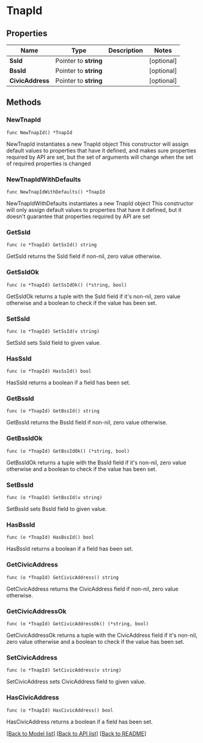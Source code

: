 # TnapId

## Properties

Name | Type | Description | Notes
------------ | ------------- | ------------- | -------------
**SsId** | Pointer to **string** |  | [optional] 
**BssId** | Pointer to **string** |  | [optional] 
**CivicAddress** | Pointer to **string** |  | [optional] 

## Methods

### NewTnapId

`func NewTnapId() *TnapId`

NewTnapId instantiates a new TnapId object
This constructor will assign default values to properties that have it defined,
and makes sure properties required by API are set, but the set of arguments
will change when the set of required properties is changed

### NewTnapIdWithDefaults

`func NewTnapIdWithDefaults() *TnapId`

NewTnapIdWithDefaults instantiates a new TnapId object
This constructor will only assign default values to properties that have it defined,
but it doesn't guarantee that properties required by API are set

### GetSsId

`func (o *TnapId) GetSsId() string`

GetSsId returns the SsId field if non-nil, zero value otherwise.

### GetSsIdOk

`func (o *TnapId) GetSsIdOk() (*string, bool)`

GetSsIdOk returns a tuple with the SsId field if it's non-nil, zero value otherwise
and a boolean to check if the value has been set.

### SetSsId

`func (o *TnapId) SetSsId(v string)`

SetSsId sets SsId field to given value.

### HasSsId

`func (o *TnapId) HasSsId() bool`

HasSsId returns a boolean if a field has been set.

### GetBssId

`func (o *TnapId) GetBssId() string`

GetBssId returns the BssId field if non-nil, zero value otherwise.

### GetBssIdOk

`func (o *TnapId) GetBssIdOk() (*string, bool)`

GetBssIdOk returns a tuple with the BssId field if it's non-nil, zero value otherwise
and a boolean to check if the value has been set.

### SetBssId

`func (o *TnapId) SetBssId(v string)`

SetBssId sets BssId field to given value.

### HasBssId

`func (o *TnapId) HasBssId() bool`

HasBssId returns a boolean if a field has been set.

### GetCivicAddress

`func (o *TnapId) GetCivicAddress() string`

GetCivicAddress returns the CivicAddress field if non-nil, zero value otherwise.

### GetCivicAddressOk

`func (o *TnapId) GetCivicAddressOk() (*string, bool)`

GetCivicAddressOk returns a tuple with the CivicAddress field if it's non-nil, zero value otherwise
and a boolean to check if the value has been set.

### SetCivicAddress

`func (o *TnapId) SetCivicAddress(v string)`

SetCivicAddress sets CivicAddress field to given value.

### HasCivicAddress

`func (o *TnapId) HasCivicAddress() bool`

HasCivicAddress returns a boolean if a field has been set.


[[Back to Model list]](../README.md#documentation-for-models) [[Back to API list]](../README.md#documentation-for-api-endpoints) [[Back to README]](../README.md)


